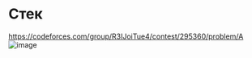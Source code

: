 # Стек
https://codeforces.com/group/R3IJoiTue4/contest/295360/problem/A
![image](https://github.com/OrlovAlexey/Olympiad-programming/assets/33424589/4f941fe2-f738-44b8-9d6a-fdd708acf4b0)

